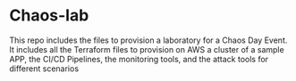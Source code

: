 # Chaos-lab
This repo includes the files to provision a laboratory for a Chaos Day Event. It includes all the Terraform files to provision on AWS a cluster of a sample APP, the CI/CD Pipelines, the monitoring tools, and the attack tools for different scenarios
